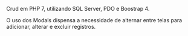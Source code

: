 Crud em PHP 7, utilizando SQL Server, PDO e Boostrap 4.

O uso dos Modals dispensa a necessidade de alternar entre telas para adicionar, alterar e excluir registros.
